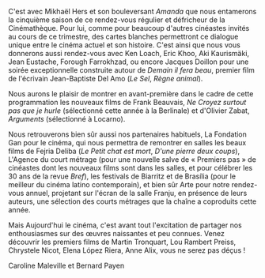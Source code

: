 C'est avec Mikhaël Hers et son bouleversant _Amanda_ que nous entamerons la cinquième saison de ce rendez-vous régulier et défricheur de la Cinémathèque. Pour lui, comme pour beaucoup d'autres cinéastes invités au cours de ce trimestre, des cartes blanches permettront ce dialogue unique entre le cinéma actuel et son histoire. C'est ainsi que nous vous donnerons aussi rendez-vous avec Ken Loach, Eric Khoo, Aki Kaurismäki, Jean Eustache, Forough Farrokhzad, ou encore Jacques Doillon pour une soirée exceptionnelle construite autour de _Demain il fera beau_, premier film de l'écrivain Jean-Baptiste Del Amo (_Le Sel_, _Règne animal_).

Nous aurons le plaisir de montrer en avant-première dans le cadre de cette programmation les nouveaux films de Frank Beauvais, _Ne Croyez surtout pas que je hurle_ (sélectionné cette année à la Berlinale) et d'Olivier Zabat, _Arguments_ (sélectionné à Locarno).

Nous retrouverons bien sûr aussi nos partenaires habituels, La Fondation Gan pour le cinéma, qui nous permettra de remontrer en salles les beaux films de Fejria Deliba (_Le Petit chat est mort_, _D'une pierre deux coups_), L'Agence du court métrage (pour une nouvelle salve de « Premiers pas » de cinéastes dont les nouveaux films sont dans les salles, et pour célébrer les 30 ans de la revue _Bref_), les festivals de Biarritz et de Brasília (pour le meilleur du cinéma latino contemporain), et bien sûr Arte pour notre rendez-vous annuel, projetant sur l'écran de la salle Franju, en présence de leurs auteurs, une sélection des courts métrages que la chaîne a coproduits cette année.

Mais Aujourd'hui le cinéma, c'est avant tout l'excitation de partager nos enthousiasmes sur des œuvres naissantes et peu connues. Venez découvrir les premiers films de Martin Tronquart, Lou Rambert Preiss, Chrystele Nicot, Elena López Riera, Anne Alix, vous ne serez pas déçus !

Caroline Maleville et Bernard Payen
